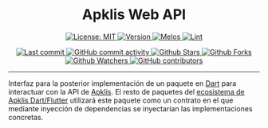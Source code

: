 <h1 align="center">Apklis Web API</h1>

<p align="center">
    <a href="https://opensource.org/licenses/MIT" target="_blank">
        <img src="https://img.shields.io/badge/License-MIT-green.svg?label=license" alt="License: MIT"/>
    </a>
    <a href="https://pub.dev/packages/apklis_web_api" target="_blank">
        <img src="https://img.shields.io/pub/v/apklis_web_api" alt="Version"/>
    </a>
    <a href="https://github.com/invertase/melos" target="_blank">
        <img src="https://img.shields.io/badge/maintained%20with-melos-f700ff.svg?style=flat-square" alt="Melos"/>
    </a>
    <a href="https://pub.dev/packages/lint" target="_blank">
        <img src="https://img.shields.io/badge/style-lint-4BC0F5.svg" alt="Lint">
    </a>
</p>

<p align="center">
    <a href="https://github.com/fluttercuba/apklis-dart-flutter/commits" target="_blank">
        <img src="https://img.shields.io/github/last-commit/fluttercuba/apklis-dart-flutter.svg?style=flat" alt="Last commit"/>
    </a>
    <a href="https://github.com/fluttercuba/apklis-dart-flutter/commits" target="_blank">
        <img src="https://img.shields.io/github/commit-activity/m/fluttercuba/apklis-dart-flutter" alt="GitHub commit activity"/>
    </a>
    <a href="https://github.com/fluttercuba/apklis-dart-flutter/stargazers" target="_blank">
        <img src="https://img.shields.io/github/stars/fluttercuba/apklis-dart-flutter?style=flat&logo=github" alt="Github Stars"/>
    </a>
    <a href="https://github.com/fluttercuba/apklis-dart-flutter/network/members" target="_blank">
        <img src="https://img.shields.io/github/forks/fluttercuba/apklis-dart-flutter?style=flat&logo=github" alt="Github Forks"/>
    </a>
    <a href="https://github.com/fluttercuba/apklis-dart-flutter" target="_blank">
        <img src="https://img.shields.io/github/watchers/fluttercuba/apklis-dart-flutter?style=flat&logo=github" alt="Github Watchers"/>
    </a>
    <a href="https://github.com/fluttercuba/apklis-dart-flutter/graphs/contributors" target="_blank">
        <img src="https://img.shields.io/github/contributors/fluttercuba/apklis-dart-flutter" alt="GitHub contributors"/>
    </a>
</p>

---

Interfaz para la posterior implementación de un paquete en [Dart](https://dart.dev) para interactuar con la API de [Apklis](https://apklis.cu). El resto de paquetes del [ecosistema de Apklis Dart/Flutter](https://github.com/fluttercuba/apklis-dart-flutter) utilizará este paquete como un contrato en el que mediante inyección de dependencias se inyectarian las implementaciones concretas.
